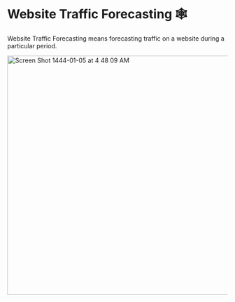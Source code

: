 # Website Traffic Forecasting 🕸
Website Traffic Forecasting means forecasting traffic on a website during a particular period.


<img width="546" alt="Screen Shot 1444-01-05 at 4 48 09 AM" src="https://user-images.githubusercontent.com/79986157/182506570-b2508508-5092-46fb-ae62-c4f0433386da.png">
